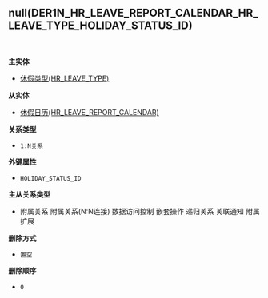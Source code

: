 ## null(DER1N_HR_LEAVE_REPORT_CALENDAR_HR_LEAVE_TYPE_HOLIDAY_STATUS_ID) <!-- {docsify-ignore-all} -->



<br>
<p class="panel-title"><b>主实体</b></p>

* [休假类型(HR_LEAVE_TYPE)](module/hr/hr_leave_type)

<p class="panel-title"><b>从实体</b></p>

* [休假日历(HR_LEAVE_REPORT_CALENDAR)](module/hr/hr_leave_report_calendar)

<p class="panel-title"><b>关系类型</b></p>

* `1:N关系`

<p class="panel-title"><b>外键属性</b></p>

* `HOLIDAY_STATUS_ID`

<p class="panel-title"><b>主从关系类型</b></p>

* <i class="fa fa-square"/></i> 附属关系 <i class="fa fa-square"/></i> 附属关系(N:N连接) <i class="fa fa-square"/></i> 数据访问控制 <i class="fa fa-square"/></i> 嵌套操作 <i class="fa fa-square"/></i> 递归关系 <i class="fa fa-square"/></i> 关联通知 <i class="fa fa-square"/></i> 附属扩展

<p class="panel-title"><b>删除方式</b></p>

* `置空`

<p class="panel-title"><b>删除顺序</b></p>

* `0`
